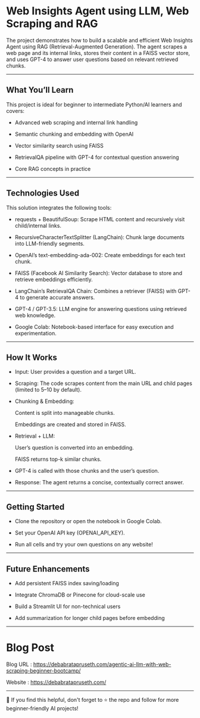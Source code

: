 # Web Insights Agent using LLM, Web Scraping and RAG 

The project demonstrates how to build a scalable and efficient Web Insights Agent using RAG (Retrieval-Augmented Generation). The agent scrapes a web page and its internal links, stores their content in a FAISS vector store, and uses GPT-4 to answer user questions based on relevant retrieved chunks.

---


## What You’ll Learn
This project is ideal for beginner to intermediate Python/AI learners and covers:

- Advanced web scraping and internal link handling

- Semantic chunking and embedding with OpenAI

- Vector similarity search using FAISS

- RetrievalQA pipeline with GPT-4 for contextual question answering

- Core RAG concepts in practice

---


## Technologies Used
This solution integrates the following tools:

- requests + BeautifulSoup: Scrape HTML content and recursively visit child/internal links.

- RecursiveCharacterTextSplitter (LangChain): Chunk large documents into LLM-friendly segments.

- OpenAI’s text-embedding-ada-002: Create embeddings for each text chunk.

- FAISS (Facebook AI Similarity Search): Vector database to store and retrieve embeddings efficiently.

- LangChain’s RetrievalQA Chain: Combines a retriever (FAISS) with GPT-4 to generate accurate answers.

- GPT-4 / GPT-3.5: LLM engine for answering questions using retrieved web knowledge.

- Google Colab: Notebook-based interface for easy execution and experimentation.

---


## How It Works
- Input: User provides a question and a target URL.

- Scraping: The code scrapes content from the main URL and child pages (limited to 5–10 by default).

- Chunking & Embedding:

   Content is split into manageable chunks.

   Embeddings are created and stored in FAISS.

- Retrieval + LLM:

   User’s question is converted into an embedding.

   FAISS returns top-k similar chunks.

- GPT-4 is called with those chunks and the user’s question.

- Response: The agent returns a concise, contextually correct answer.

---


## Getting Started
- Clone the repository or open the notebook in Google Colab.

- Set your OpenAI API key (OPENAI_API_KEY).

- Run all cells and try your own questions on any website!

---


## Future Enhancements
- Add persistent FAISS index saving/loading

- Integrate ChromaDB or Pinecone for cloud-scale use

- Build a Streamlit UI for non-technical users

- Add summarization for longer child pages before embedding

---

# Blog Post

Blog URL : https://debabratapruseth.com/agentic-ai-llm-with-web-scraping-beginner-bootcamp/

Website : https://debabratapruseth.com/

---

👋 If you find this helpful, don't forget to ⭐ the repo and follow for more beginner-friendly AI projects!
